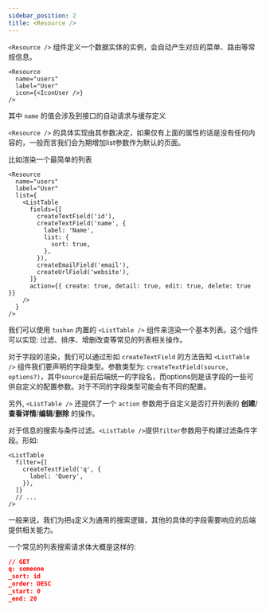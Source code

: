 ```yaml
---
sidebar_position: 2
title: <Resource />
---
```


`<Resource />` 组件定义一个数据实体的实例，会自动产生对应的菜单、路由等常规信息。

```tsx
<Resource
  name="users"
  label="User"
  icon={<IconUser />}
/>
```

其中 `name` 的值会涉及到接口的自动请求与缓存定义

`<Resource />` 的具体实现由其参数决定，如果仅有上面的属性的话是没有任何内容的，一般而言我们会为期增加list参数作为默认的页面。

比如渲染一个最简单的列表

```tsx
<Resource
  name="users"
  label="User"
  list={
    <ListTable
      fields={[
        createTextField('id'),
        createTextField('name', {
          label: 'Name',
          list: {
            sort: true,
          },
        }),
        createEmailField('email'),
        createUrlField('website'),
      ]}
      action={{ create: true, detail: true, edit: true, delete: true }}
    />
  }
/>
```

我们可以使用 `tushan` 内置的 `<ListTable />` 组件来渲染一个基本列表。这个组件可以实现: 过滤、排序、增删改查等常见的列表相关操作。

对于字段的渲染，我们可以通过形如 `createTextField` 的方法告知 `<ListTable />` 组件我们要声明的字段类型。参数类型为: `createTextField(source, options?)`，其中`source`是前后端统一的字段名，而options则是该字段的一些可供自定义的配置参数。对于不同的字段类型可能会有不同的配置。

另外, `<ListTable />` 还提供了一个 `action` 参数用于自定义是否打开列表的 **创建**/**查看详情**/**编辑**/**删除** 的操作。

对于信息的搜索与条件过滤。`<ListTable />`提供`filter`参数用于构建过滤条件字段。形如:
```tsx
<ListTable
  filter={[
    createTextField('q', {
      label: 'Query',
    }),
  ]}
  // ...
/>
```

一般来说，我们为把`q`定义为通用的搜索逻辑，其他的具体的字段需要响应的后端提供相关能力。

一个常见的列表搜索请求体大概是这样的:

```json
// GET
q: someone
_sort: id
_order: DESC
_start: 0
_end: 20
```
